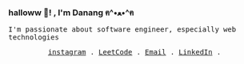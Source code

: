 ### halloww 👋! , I'm Danang ฅ^•ﻌ•^ฅ


<samp>I'm passionate about software engineer, especially web technologies<samp/>

<p align="center">
  <samp>
    <a href="https://instagram.com/dnng_w">instagram</a> .
    <a href="https://leetcode.com/u/dnngw/">LeetCode</a> .
    <a href="mailto:danangwijayanto507@gmail.com">Email</a> .
    <a href="https://www.linkedin.com/in/danang-wijayanto/">LinkedIn</a> .
  </samp>
</p>

